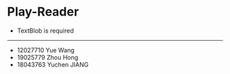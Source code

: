 # Play-Reader

* TextBlob is required
-----
* 12027710 Yue Wang
* 19025779 Zhou Hong
* 18043763 Yuchen JIANG

